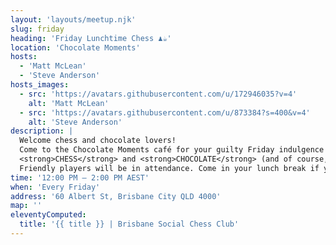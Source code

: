 ```yaml
---
layout: 'layouts/meetup.njk'
slug: friday
heading: 'Friday Lunchtime Chess ♟️☕'
location: 'Chocolate Moments'
hosts:
  - 'Matt McLean'
  - 'Steve Anderson'
hosts_images:
  - src: 'https://avatars.githubusercontent.com/u/172946035?v=4'
    alt: 'Matt McLean'
  - src: 'https://avatars.githubusercontent.com/u/873384?s=400&v=4'
    alt: 'Steve Anderson'
description: |
  Welcome chess and chocolate lovers!
  Come to the Chocolate Moments café for your guilty Friday indulgence of your two vices / virtues:
  <strong>CHESS</strong> and <strong>CHOCOLATE</strong> (and of course, coffee).
  Friendly players will be in attendance. Come in your lunch break if you work in the city.
time: '12:00 PM – 2:00 PM AEST'
when: 'Every Friday'
address: '60 Albert St, Brisbane City QLD 4000'
map: ''
eleventyComputed:
  title: '{{ title }} | Brisbane Social Chess Club'
---
```

